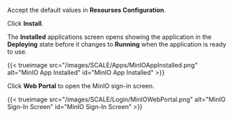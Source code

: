 &NewLine;

Accept the default values in **Resourses Configuration**.

Click **Install**.

The **Installed** applications screen opens showing the application in the **Deploying** state before it changes to **Running** when the application is ready to use. 

{{< trueimage src="/images/SCALE/Apps/MinIOAppInstalled.png" alt="MinIO App Installed" id="MinIO App Installed" >}}

Click **Web Portal** to open the MinIO sign-in screen.

{{< trueimage src="/images/SCALE/Login/MinIOWebPortal.png" alt="MinIO Sign-In Screen" id="MinIO Sign-In Screen" >}}
